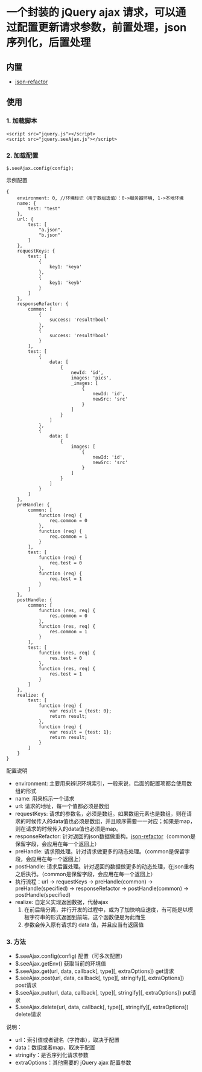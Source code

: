 # 一个封装的 jQuery ajax 请求，可以通过配置更新请求参数，前置处理，json序列化，后置处理

## 内置

* [json-refactor](https://github.com/senntyou/json-refactor)

## 使用

### 1. 加载脚本

```
<script src="jquery.js"></script>
<script src="jquery.seeAjax.js"></script>
```

### 2. 加载配置

```
$.seeAjax.config(config);
```

示例配置

```
{
    environment: 0, //环境标识（用于数组选值）：0->服务器环境, 1->本地环境
    name: {
        test: "test"
    },
    url: {
        test: [
            "a.json",
            "b.json"
        ]
    },
    requestKeys: {
        test: [
            {
                key1: 'keya'
            },
            {
                key1: 'keyb'
            }
        ]
    },
    responseRefactor: {
        common: [
            {
                success: 'result!bool'
            },
            {
                success: 'result!bool'
            }
        ],
        test: [
            {
                data: [
                    {
                        newId: 'id',
                        images: 'pics',
                        _images: [
                            {
                                newId: 'id',
                                newSrc: 'src'
                            }
                        ]
                    }
                ]
            },
            {
                data: [
                    {
                        images: [
                            {
                                newId: 'id',
                                newSrc: 'src'
                            }
                        ]
                    }
                ]
            }
        ]
    },
    preHandle: {
        common: [
            function (req) {
                req.common = 0
            },
            function (req) {
                req.common = 1
            }
        ],
        test: [
            function (req) {
                req.test = 0
            },
            function (req) {
                req.test = 1
            }
        ]
    },
    postHandle: {
        common: [
            function (res, req) {
                res.common = 0
            },
            function (res, req) {
                res.common = 1
            }
        ],
        test: [
            function (res, req) {
                res.test = 0
            },
            function (res, req) {
                res.test = 1
            }
        ]
    },
    realize: {
        test: [
            function (req) {
                var result = {test: 0};
                return result;
            },
            function (req) {
                var result = {test: 1};
                return result;
            }
        ]
    }
}
```

配置说明

* environment: 主要用来辨识环境索引，一般来说，后面的配置项都会使用数组的形式
* name: 用来标示一个请求
* url: 请求的地址，每一个值都必须是数组
* requestKeys: 请求的参数名，必须是数组。如果数组元素也是数组，则在请求的时候传入的data值也必须是数组，并且顺序需要一一对应；如果是map，则在请求的时候传入的data值也必须是map。
* responseRefactor: 针对返回的json数据做重构。[json-refactor](https://github.com/senntyou/json-refactor)（common是保留字段，会应用在每一个返回上）
* preHandle: 请求预处理。针对请求做更多的动态处理。（common是保留字段，会应用在每一个返回上）
* postHandle: 请求后置处理。针对返回的数据做更多的动态处理，在json重构之后执行。（common是保留字段，会应用在每一个返回上）
* 执行流程：url -> requestKeys -> preHandle(common) -> preHandle(specified) -> responseRefactor -> postHandle(common) -> postHandle(specified)
* realize: 自定义实现返回数据，代替ajax
    1. 在前后端分离，并行开发的过程中，或为了加快响应速度，有可能是以模板字符串的形式返回到前端，这个函数便是为此而生
    2. 参数会传入原有请求的 data 值，并且应当有返回值

### 3. 方法

* $.seeAjax.config(config) 配置（可多次配置）
* $.seeAjax.getEnv() 获取当前的环境值
* $.seeAjax.get(url, data, callback[, type][, extraOptions]) get请求
* $.seeAjax.post(url, data, callback[, type][, stringify][, extraOptions]) post请求
* $.seeAjax.put(url, data, callback[, type][, stringify][, extraOptions]) put请求
* $.seeAjax.delete(url, data, callback[, type][, stringify][, extraOptions]) delete请求

说明：

* url：索引值或者键名（字符串），取决于配置
* data：数组或者map，取决于配置
* stringify：是否序列化请求参数
* extraOptions：其他需要的 jQuery ajax 配置参数